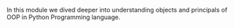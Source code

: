 In this module we dived deeper into understanding objects
and principals of OOP in Python Programming language.
